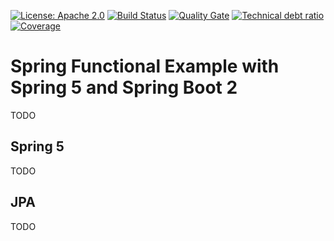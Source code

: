 [![License: Apache 2.0](https://img.shields.io/badge/License-Apache%202.0-blue.svg)](https://opensource.org/licenses/Apache-2.0) 
[![Build Status][travis-badge]][travis-badge-url] 
[![Quality Gate][sonarqube-badge]][sonarqube-badge-url] 
[![Technical debt ratio][technical-debt-ratio-badge]][technical-debt-ratio-badge-url] 
[![Coverage][coverage-badge]][coverage-badge-url] 

Spring Functional Example with Spring 5 and Spring Boot 2
===================================================================
TODO

## Spring 5
TODO

## JPA
TODO

[travis-badge]: https://travis-ci.org/indrabasak/spring-functional-example.svg?branch=master
[travis-badge-url]: https://travis-ci.org/indrabasak/spring-functional-example

[sonarqube-badge]: https://sonarcloud.io/api/badges/gate?key=com.basaki.example:spring-functional-example
[sonarqube-badge-url]: https://sonarcloud.io/dashboard/index/com.basaki.example:spring-functional-example 

[technical-debt-ratio-badge]: https://sonarcloud.io/api/badges/measure?key=com.basaki.example:spring-functional-example&metric=sqale_debt_ratio
[technical-debt-ratio-badge-url]: https://sonarcloud.io/dashboard/index/com.basaki.example:spring-functional-example 

[coverage-badge]: https://sonarcloud.io/api/badges/measure?key=com.basaki.example:spring-functional-example&metric=coverage
[coverage-badge-url]: https://sonarcloud.io/dashboard/index/com.basaki.example:spring-functional-example



